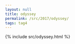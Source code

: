 ```yaml
---
layout: null
title: odyssey
permalink: /src/2017/odyssey/
tags: tag4
---
```

{% include src/odyssey.html %}